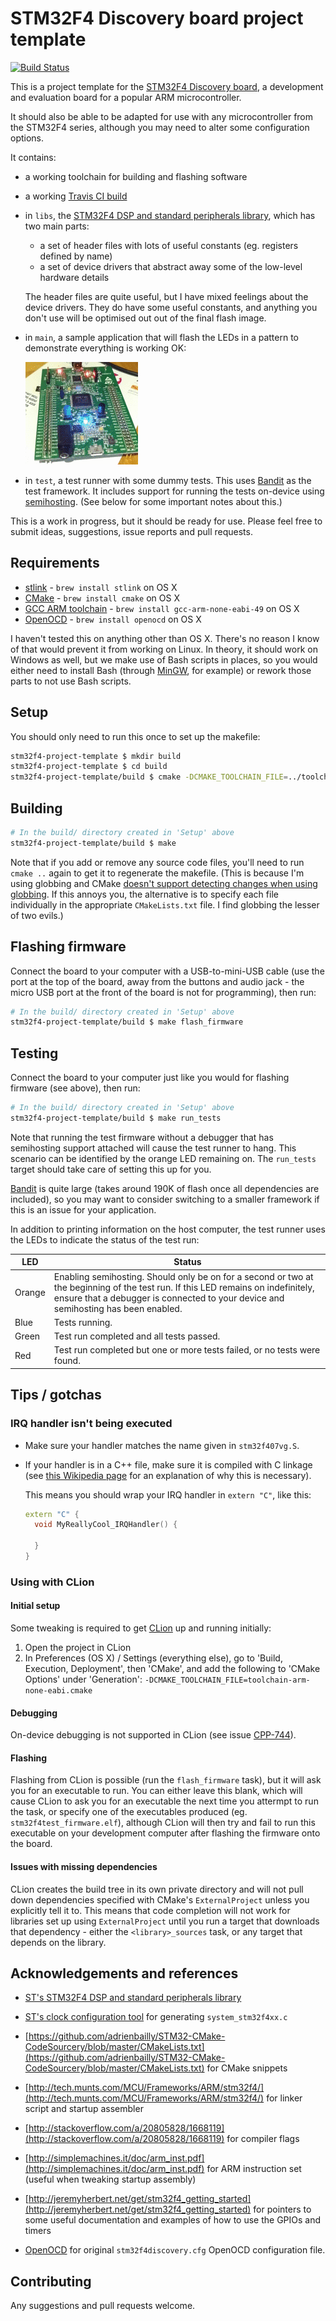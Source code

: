 # STM32F4 Discovery board project template

[![Build Status](https://travis-ci.org/charleskorn/stm32f4-project-template.svg?branch=master)](https://travis-ci.org/charleskorn/stm32f4-project-template)

This is a project template for the [STM32F4 Discovery board](http://www.st.com/web/catalog/tools/FM116/SC959/SS1532/PF252419),
a development and evaluation board for a popular ARM microcontroller.

It should also be able to be adapted for use with any microcontroller from the STM32F4 series, although you may need to alter some configuration options.

It contains:

* a working toolchain for building and flashing software

* a working [Travis CI build](https://travis-ci.org/charleskorn/stm32f4-project-template)

* in `libs`, the [STM32F4 DSP and standard peripherals library](http://www2.st.com/content/st_com/en/products/embedded-software/mcus-embedded-software/stm32-embedded-software/stm32-standard-peripheral-libraries/stsw-stm32065.html),
  which has two main parts:

  * a set of header files with lots of useful constants (eg. registers defined by name)
  * a set of device drivers that abstract away some of the low-level hardware details

  The header files are quite useful, but I have mixed feelings about the device drivers. They do have some useful constants, and anything you don't use will be
  optimised out out of the final flash image.

* in `main`, a sample application that will flash the LEDs in a pattern to demonstrate everything is working OK:

  ![Flashing LEDs](doc/flashing-leds.gif)

* in `test`, a test runner with some dummy tests. This uses [Bandit](http://banditcpp.org/) as the test framework.
  It includes support for running the tests on-device using [semihosting](http://www.wolinlabs.com/blog/stm32f4.semihosting.html).
  (See below for some important notes about this.)

This is a work in progress, but it should be ready for use. Please feel free to submit ideas, suggestions, issue reports and pull requests.

## Requirements

* [stlink](https://github.com/texane/stlink) - `brew install stlink` on OS X
* [CMake](http://cmake.org) - `brew install cmake` on OS X
* [GCC ARM toolchain](https://launchpad.net/gcc-arm-embdded) - `brew install gcc-arm-none-eabi-49` on OS X
* [OpenOCD](http://openocd.org/) - `brew install openocd` on OS X

I haven't tested this on anything other than OS X. There's no reason I know of that would prevent it from working on Linux.
In theory, it should work on Windows as well, but we make use of Bash scripts in places, so you would either need to install
Bash (through [MinGW](http://www.mingw.org/), for example) or rework those parts to not use Bash scripts.

## Setup
You should only need to run this once to set up the makefile:

```bash
stm32f4-project-template $ mkdir build
stm32f4-project-template $ cd build
stm32f4-project-template/build $ cmake -DCMAKE_TOOLCHAIN_FILE=../toolchain-arm-none-eabi.cmake ..
```

## Building

```bash
# In the build/ directory created in 'Setup' above
stm32f4-project-template/build $ make
```

Note that if you add or remove any source code files, you'll need to run `cmake ..` again to get it to regenerate the makefile.
(This is because I'm using globbing and CMake [doesn't support detecting changes when using globbing](https://cmake.org/cmake/help/v3.3/command/file.html?highlight=We+do+not+recommend+using+GLOB).
If this annoys you, the alternative is to specify each file individually in the appropriate `CMakeLists.txt` file. I find globbing the lesser of two evils.)

## Flashing firmware
Connect the board to your computer with a USB-to-mini-USB cable (use the port at the top of the board, away from the buttons and audio jack -
the micro USB port at the front of the board is not for programming), then run:

```bash
# In the build/ directory created in 'Setup' above
stm32f4-project-template/build $ make flash_firmware
```

## Testing
Connect the board to your computer just like you would for flashing firmware (see above), then run:

```bash
# In the build/ directory created in 'Setup' above
stm32f4-project-template/build $ make run_tests
```

Note that running the test firmware without a debugger that has semihosting support attached will cause the test
runner to hang. This scenario can be identified by the orange LED remaining on. The `run_tests` target should take
care of setting this up for you.

[Bandit](http://banditcpp.org/) is quite large (takes around 190K of flash once all dependencies are included),
so you may want to consider switching to a smaller framework if this is an issue for your application.

In addition to printing information on the host computer, the test runner uses the LEDs to indicate the status of the
test run:

| LED    | Status |
| ------ | ------ |
| Orange | Enabling semihosting. Should only be on for a second or two at the beginning of the test run. If this LED remains on indefinitely, ensure that a debugger is connected to your device and semihosting has been enabled. |
| Blue   | Tests running. |
| Green  | Test run completed and all tests passed. |
| Red    | Test run completed but one or more tests failed, or no tests were found. |

## Tips / gotchas

### IRQ handler isn't being executed

* Make sure your handler matches the name given in `stm32f407vg.S`.

* If your handler is in a C++ file, make sure it is compiled with C linkage (see [this Wikipedia page](https://en.wikipedia.org/wiki/Compatibility_of_C_and_C%2B%2B#Linking_C_and_C.2B.2B_code) for an explanation of why this is necessary).

  This means you should wrap your IRQ handler in `extern "C"`, like this:

  ```cpp
  extern "C" {
    void MyReallyCool_IRQHandler() {

    }
  }
  ```

### Using with CLion

#### Initial setup

Some tweaking is required to get [CLion](jetbrains.com/clion) up and running initially:

1. Open the project in CLion
2. In Preferences (OS X) / Settings (everything else), go to 'Build, Execution, Deployment', then 'CMake', and add the following
  to 'CMake Options' under 'Generation': `-DCMAKE_TOOLCHAIN_FILE=toolchain-arm-none-eabi.cmake`

#### Debugging

On-device debugging is not supported in CLion (see issue [CPP-744](https://youtrack.jetbrains.com/issue/CPP-744)).

#### Flashing

Flashing from CLion is possible (run the `flash_firmware` task), but it will ask you for an executable to run.
You can either leave this blank, which will cause CLion to ask you for an executable the next time you attermpt to run
the task, or specify one of the executables produced (eg. `stm32f4test_firmware.elf`), although CLion will then try and
fail to run this executable on your development computer after flashing the firmware onto the board.

#### Issues with missing dependencies

CLion creates the build tree in its own private directory and will not pull down dependencies specified with CMake's
`ExternalProject` unless you explicitly tell it to. This means that code completion will not work for libraries set up
using `ExternalProject` until you run a target that downloads that dependency - either the `<library>_sources` task,
or any target that depends on the library.

## Acknowledgements and references

* [ST's STM32F4 DSP and standard peripherals library](http://www2.st.com/content/st_com/en/products/embedded-software/mcus-embedded-software/stm32-embedded-software/stm32-standard-peripheral-libraries/stsw-stm32065.html)

* [ST's clock configuration tool](http://www2.st.com/content/st_com/en/products/development-tools/software-development-tools/stm32-software-development-tools/stm32-configurators-and-code-generators/stsw-stm32091.html)
  for generating `system_stm32f4xx.c`

* [https://github.com/adrienbailly/STM32-CMake-CodeSourcery/blob/master/CMakeLists.txt](https://github.com/adrienbailly/STM32-CMake-CodeSourcery/blob/master/CMakeLists.txt) for CMake snippets

* [http://tech.munts.com/MCU/Frameworks/ARM/stm32f4/](http://tech.munts.com/MCU/Frameworks/ARM/stm32f4/) for linker script and startup assembler

* [http://stackoverflow.com/a/20805828/1668119](http://stackoverflow.com/a/20805828/1668119) for compiler flags

* [http://simplemachines.it/doc/arm_inst.pdf](http://simplemachines.it/doc/arm_inst.pdf) for ARM instruction set (useful when tweaking startup assembly)

* [http://jeremyherbert.net/get/stm32f4_getting_started](http://jeremyherbert.net/get/stm32f4_getting_started) for pointers to some useful documentation and examples of how to use the GPIOs and timers

* [OpenOCD](http://openocd.org/) for original `stm32f4discovery.cfg` OpenOCD configuration file.

## Contributing

Any suggestions and pull requests welcome.
